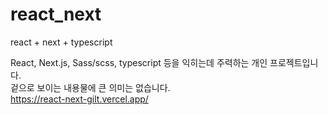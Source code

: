 # react_next
react + next + typescript

React, Next.js, Sass/scss, typescript 등을 익히는데 주력하는 개인 프로젝트입니다. <br />
겉으로 보이는 내용물에 큰 의미는 없습니다. <br />
https://react-next-gilt.vercel.app/
